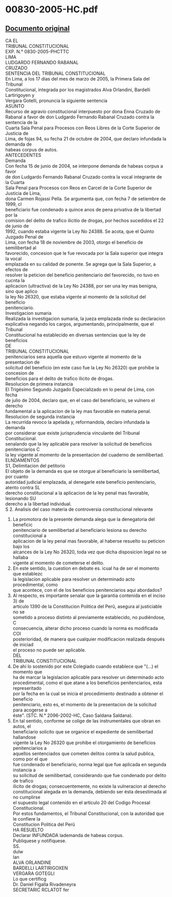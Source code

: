 
00830-2005-HC.pdf
=================
  
[Documento original](https://tc.gob.pe/jurisprudencia/2006/00830-2005-HC.pdf)  
---  
CA EL  
TRIBUNAL CONSTITUCIONAL  
EXP. N.° 0830-2005-PHCTTC  
LIMA  
LUDGARDO FERNANDO RABANAL  
CRUZADO  
SENTENCIA DEL TRIBUNAL CONSTITUCIONAL  
En Lima, a los 17 dias del mes de marzo de 2005, la Primera Sala del Tribunal  
Constitucional, integrada por los magistrados Alva Orlandini, Bardelli Lartirigoyen y  
Vergara Gotelli, pronuncia la siguiente sentencia  
ASUNTO  
Recurso de agravio constitucional interpuesto por dona Enna Cruzado de  
Rabanal a favor de don Ludgardo Fernando Rabanal Cruzado contra la sentencia de la  
Cuarta Sala Penal para Procesos con Reos Libres de la Corte Superior de Justicia de  
Lima, de fojas 94, su fecha 21 de octubre de 2004, que declaro infundada la demanda de  
habeas corpus de autos.  
ANTECEDENTES  
Demanda  
Con fecha 15 de junio de 2004, se interpone demanda de habeas corpus a favor  
de don Ludgardo Fernando Rabanal Cruzado contra la vocal integrante de la Cuarta  
Sala Penal para Procesos con Reos en Carcel de la Corte Superior de Justicia de Lima,  
dona Carmen Rojassi Pella. Se argumenta que, con fecha 7 de setiembre de 1999, cl  
beneficiario fue condenado a quince anos de pena privativa de la libertad por la  
comision del delito de trafico ilicitio de drogas, por hechos sucedidos el 22 de junio de  
1992, cuando estaba vigente la Ley No 24388. Se acota, que el Quinto Juzgado Penal de  
Lima, con fecha 18 de noviembre de 2003, otorgo el beneficio de semilibertad al  
favorecido, concesion que le fue revocada por la Sala superior que integra la vocal  
emplazada en su calidad de ponente. Se agrega que la Sala Superior, a efectos de  
resolver la peticion del beneficio penitenciario del favorecido, no tuvo en cucnta la  
aplicacion (ultractiva) de la Ley No 24388, por ser una ley mas benigna, sino que aplico  
la ley No 26320, que estaba vigente al momento de la solicitud del beneficio  
penitenciario.  
Investigacion sumaria  
Realizada la investigacion sumaria, la jueza emplazada rinde su declaracion  
explicativa negando los cargos, argumentando, principalmente, que el Tribunal  
Constitucional ha establecido en diversas sentencias que la ley de beneficios  
DE  
TRIBUNAL CONSTITUCIONAL  
penitenciarios sera aquella que estuvo vigente al momento de la presentacion de  
solicitud del beneficio (en este caso fue la Ley No 26320) que prohibe la concesion de  
beneficios para el delito de trafico ilicito de drogas.  
Resolucion de primera instancia  
El Trigésimo Segundo Juzgado Especializado en lo penal de Lima, con fecha  
de julio de 2004, declaro que, en el caso del beneficiario, se vulnero el derecho  
fundamental a la aplicacion de la ley mas favorable en materia penal.  
Resolucion de segunda instancia  
La recurrida revoco la apelada y, reformandola, declaro infundada la demanda  
por considerar que existe jurisprudencia vinculante del Tribunal Constitucional.  
senalando que la ley aplicable para resolver la solicitud de beneficios penitenciarios C  
la ley vigente al momento de la presentacion del cuaderno de semilibertad.  
ELNDAMENTOS  
S1, Delimitacion del petitorio  
El objeto de la demanda es que se otorgue al beneficiario la semilibertad, por cuanto  
autoridad judicial emplazada, al denegarle este beneficio penitenciario, atento contra SL  
derecho constitucional a la aplicacion de la ley penal mas favorable, lesionando SU  
derecho a la libertad individual.  
S 2. Analisis del caso materia de controversia constitucional relevante  
1. La promotora de la presente demanda alega que la denegatoria del beneficic  
penitenciario de semilibertad al beneficiario lesiona su derecho constitucional a  
aplicacion de la ley penal mas favorable, al haberse resuelto su peticion bajo los  
alcances de la Ley No 26320, toda vez que dicha disposicion legal no se hallaba  
vigente al momento de cometerse el delito.  
2. En este sentido, la cuestion en debate es. icual ha de ser el momento que establezc  
la legislacion aplicable para resolver un determinado acto procedimental, como  
que acontece, con el de los beneficios penitenciarios aqui abordados?  
3. Al respecto, es importante senalar que la garantia contenida en el inciso 3) de  
articulo 1390 de la Constitucion Politica del Perû, asegura al justiciable no se  
sometido a proceso distinto al previamente establecido, no pudiéndose, C  
consecuencia, alterar dicho proceso cuando la norma es modificada COI  
posterioridad, de manera que cualquier modificacion realizada después de iniciad  
el proceso no puede ser aplicable.  
DEL  
TRIBUNAL CONSTITUCIONAL  
4. De ahi lo sostenido por este Colegiado cuando establece que "(...) el momento que  
ha de marcar la legislacion aplicable para resolver un determinado acto  
procedimental, como el que atane a los beneficios penitenciarios, esta represeritado  
por la fecha en la cual se inicia el procedimiento destinado a obtener el beneficio  
penitenciario, esto es, el momento de la presentacion de la solicitud para acogerse a  
éste". (STC. N.° 2096-2002-HC, Caso Saldana Saldana).  
5. En tal sentido, conforme se colige de las instrumentales que obran en autos, el  
beneficiario solicito que se organice el expediente de semilibertad hallandose  
vigente la Ley No 26320 que prohibe el otorgamiento de beneficios penitenciarios a  
aquellos sentenciados que cometen delitos contra la salud publica, como por el que  
fue condenado el beneficiario, norma legal que fue aplicada en segunda instancia a  
su solicitud de semilibertad, considerando que fue condenado por delito de trafico  
ilicito de drogas; consecuentemente, no existe la vulneracion al derecho  
constitucional alegada en la demanda, debiendo ser ésta desestimada al no cumplirse  
el supuesto legal contenido en el articulo 20 del Codigo Procesal Constitucional.  
Por estos fundamentos, el Tribunal Constitucional, con la autoridad que le confiere la  
Constitucion Politica del Perû  
HA RESUELTO  
Declarar INFUNDADA lademanda de habeas corpus.  
Publiquese y notifiquese.  
SS.  
dulw  
lan  
ALVA ORLANDINE  
BARDELLI LARTIRIGOXEN  
VERGARA GOTEGLI  
Lo que certificg  
Dr. Daniel Figalla Rivadeneyra  
SECRETARIC RCLATOT fer